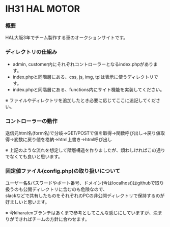 # IH31 HAL MOTOR
### 概要 
HAL大阪3年でチーム製作する車のオークションサイトです。

### ディレクトリの仕組み
- admin, customer内にそれぞれコントローラーとなるindex.phpがあります。
- index.phpと同階層にある、css, js, img, tplは表示に使うディレクトリです。
- index.phpと同階層にある、functions内にサイト機能を実装してください。  

※ ファイルやディレクトリを追加したとき必要に応じてここに追記してください。

### コントローラーの動作
送信元html名(form名)で分岐→GET/POSTで値を取得→関数呼び出し→戻り値取得→変数に戻り値を格納→html上書き→html呼び出し  

※ 上記のような流れを想定して階層構造を作りましたが、煩わしければこの通りでなくても良いと思います。

### 固定値ファイル(config.php)の取り扱いについて
ユーザー名&パスワードやポート番号、ドメイン(今はlocalhost)はgithubで取り扱うのも公開ディレクトリに含むのも危険なので、  
slackなどで共有したものをそれぞれのPCの非公開ディレクトリで保持するのが好ましいと思います。

※ 今kiharatenブランチはあくまで参考としてこんな感じにしていますが、決まりができればチームの方針に合わせます。